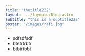 ```yaml
---
title: "thetitle222"
layout:  ../layouts/Blog.astro
subtitle: "this is a subtitle222"
poster: "/images/rafi.jpg"
---
```

- sdfsdfsdf
- btetrtrbtr
- btbtrtbbt